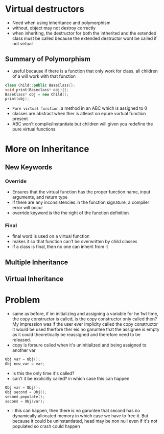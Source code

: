 # Virtual destructors
- Need when using inheritance and polymorphism
- without, object may not destroy correctly
- when inheriting, the destructor for both the intherited and the extended class must be called because the extended destructor wont be called if not virtual 

## Summary of Polymorphism
- useful because if there is a function that only work for class, all children of a will work with that function

```cpp
class Child::public BaseClass{}; 
void print(Baseclass* obj){};
BaseClass* obj = new Child();
print(obj);
```

- `Pure virtual function`: a method in an ABC which is assigned to 0
- classes are abstract when ther is atleast on epure vurtual function present
- ABC won't compile/instantiate but children will given you redefine the pure virtual functions

# More on Inheritance
## New Keywords
### Override
- Ensures that the virtual function has the proper function name, input arguments, and return type
- if there are any inconsistencies in the function signature, a compiler error will occur
- override keyword is the the right of the function definition

### Final
- final word is used on a virtual function
- makes it so that function can't be overwritten by child classes
- if a class is final, then no one can inherit from it

## Multiple Inheritance

## Virtual Inheritance

# Problem
- same as before, if im initializing and assigning a variable for he 1wt time, the copy constructor is called, is the copy constructor only called then? My impression was if the user ever implicity called the copy constructor it would be used therfore ther eis no garuntee that the assignee is empty as it could theoretically be reassigned and therefore need to be released.
- copy is forsure called when it's uninitialized and being assigned to another var

```cpp
Obj var = Obj();
Obj new_var = var;
```
- Is this the only time it's called?
- can't it be explicitly called? in which case this can happen

```cpp
Obj var = Obj();
Obj second = Obj();
second.populate();
second = Obj(var);
```
- i this can happen, then there is no garuntee that second has no dynamically allocated memory in which case we have to free it. But because it could be uninstantiated, head may be non null even if it's not populated so crash could happen